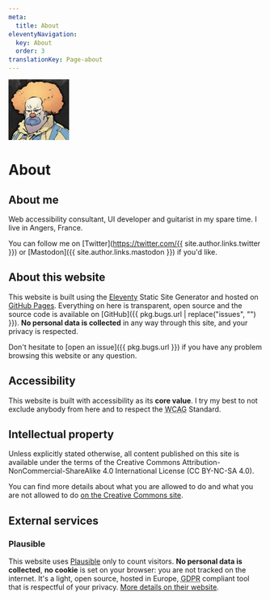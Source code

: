 ```yaml
---
meta:
  title: About
eleventyNavigation:
  key: About
  order: 3
translationKey: Page-about
---
```


<img src="/assets/images/honk.jpg" class="Avatar" alt="Angry clown with ginger hair avatar." width="120" height="120">

# About


## About me

Web accessibility consultant, UI developer and guitarist in my spare time. I live in Angers, France.

You can follow me on [Twitter](https://twitter.com/{{ site.author.links.twitter }}) or [Mastodon]({{ site.author.links.mastodon }}) if you'd like.


## About this website

This website is built using the [Eleventy](https://11ty.io) Static Site Generator and hosted on [GitHub Pages](https://pages.github.com). Everything on here is transparent, open source and the source code is available on [GitHub]({{ pkg.bugs.url | replace("issues", "") }}).
**No personal data is collected** in any way through this site, and your privacy is respected.

Don't hesitate to [open an issue]({{ pkg.bugs.url }}) if you have any problem browsing this website or any question.


## Accessibility

This website is built with accessibility as its **core value**. I try my best to not exclude anybody from here and to respect the <abbr title="Web Content Accessibility Guidelines">WCAG</abbr> Standard.


## Intellectual property

Unless explicitly stated otherwise, all content published on this site is available under the terms of the Creative Commons Attribution-NonCommercial-ShareAlike 4.0 International License (CC BY-NC-SA 4.0).

You can find more details about what you are allowed to do and what you are not allowed to do [on the Creative Commons site](https://creativecommons.org/licenses/by-nc-sa/4.0/deed).


## External services

### Plausible

This website uses [Plausible](https://plausible.io/) only to count visitors. **No personal data is collected**, **no cookie** is set on your browser: you are not tracked on the internet. It's a light, open source, hosted in Europe, <abbr title="General Data Protection Regulation">GDPR</abbr> compliant tool that is respectful of your privacy.
[More details on their website](https://plausible.io/privacy-focused-web-analytics/).
